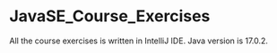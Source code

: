 # JavaSE_Course_Exercises

All the course exercises is written in IntelliJ IDE.
Java version is 17.0.2.
